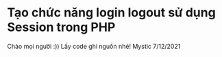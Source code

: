 # Tạo chức năng login logout sử dụng Session trong PHP
Chào mọi người :))
Lấy code ghi nguồn nhé!
Mystic 7/12/2021
